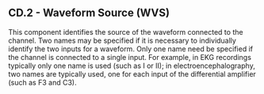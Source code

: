 ## CD.2 - Waveform Source (WVS)

This component identifies the source of the waveform connected to the channel. Two names may be specified if it is necessary to individually identify the two inputs for a waveform. Only one name need be specified if the channel is connected to a single input. For example, in EKG recordings typically only one name is used (such as I or II); in electroencephalography, two names are typically used, one for each input of the differential amplifier (such as F3 and C3).
